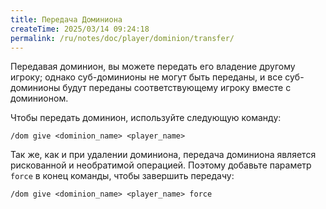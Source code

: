 ```yaml
---
title: Передача Доминиона
createTime: 2025/03/14 09:24:18
permalink: /ru/notes/doc/player/dominion/transfer/
---
```


Передавая доминион, вы можете передать его владение другому игроку; однако суб-доминионы не могут быть переданы, и все суб-доминионы будут переданы соответствующему игроку вместе с доминионом.

Чтобы передать доминион, используйте следующую команду:

```
/dom give <dominion_name> <player_name>
```

Так же, как и при удалении доминиона, передача доминиона является рискованной и необратимой операцией. Поэтому добавьте параметр `force` в конец команды, чтобы завершить передачу:

```
/dom give <dominion_name> <player_name> force
```